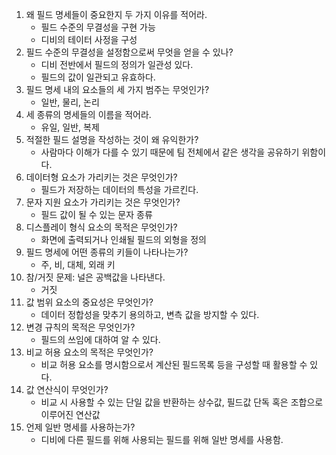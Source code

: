 1. 왜 필드 명세들이 중요한지 두 가지 이유를 적어라.
   - 필드 수준의 무결성을 구현 가능
   - 디비의 테이터 사정을 구성
1. 필드 수준의 무결성을 설정함으로써 무엇을 얻을 수 있나?
   - 디비 전반에서 필드의 정의가 일관성 있다.
   - 필드의 값이 일관되고 유효하다.
1. 필드 명세 내의 요소들의 세 가지 범주는 무엇인가?
   - 일반, 물리, 논리
1. 세 종류의 명세들의 이름을 적어라.
   - 유일, 일반, 복제
1. 적절한 필드 설명을 작성하는 것이 왜 유익한가?
   - 사람마다 이해가 다를 수 있기 때문에 팀 전체에서 같은 생각을 공유하기 위함이다.
1. 데이터형 요소가 가리키는 것은 무엇인가?
   - 필드가 저장하는 데이터의 특성을 가르킨다.
1. 문자 지원 요소가 가리키는 것은 무엇인가?
   - 필드 값이 될 수 있는 문자 종류
1. 디스플레이 형식 요소의 목적은 무엇인가?
   - 화면에 출력되거나 인쇄될 필드의 외형을 정의
1. 필드 명세에 어떤 종류의 키들이 나타나는가?
   - 주, 비, 대체, 외래 키
1. 참/거짓 문제: 널은 공백값을 나타낸다.
   - 거짓
1. 값 범위 요소의 중요성은 무엇인가?
   - 데이터 정합성을 맞추기 용의하고, 변측 값을 방지할 수 있다.
1. 변경 규칙의 목적은 무엇인가?
   - 필드의 쓰임에 대하여 알 수 있다.
1. 비교 허용 요소의 목적은 무엇인가?
   - 비교 허용 요소를 명시함으로서 계산된 필드목록 등을 구성할 때 활용할 수 있다.
1. 값 연산식이 무엇인가?
   - 비교 시 사용할 수 있는  단일 값을 반환하는 상수값, 필드값 단독 혹은 조합으로 이루어진 연산값
1. 언제 일반 명세를 사용하는가?
   - 디비에 다른 필드를 위해 사용되는 필드를 위해 일반 명세를 사용함.
